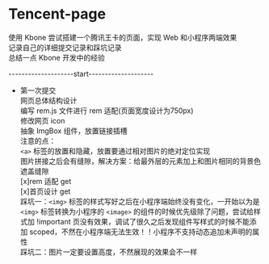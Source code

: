 # Tencent-page  
使用 Kbone 尝试搭建一个腾讯王卡的页面，实现 Web 和小程序两端效果  
记录自己的详细提交记录和踩坑记录  
总结一点 Kbone 开发中的经验  

--------------------start--------------------  

- 第一次提交  
  网页总体结构设计  
  编写 rem.js 文件进行 rem 适配(页面宽度设计为750px)  
  修改网页 icon  
  抽象 ImgBox 组件，放置链接插槽  
  注意的点：  
  `<a>` 标签的放置和隐藏，放置要通过相对图片的绝对定位实现  
  图片拼接之后会有缝隙，解决方案：给最外层的元素加上和图片相同的背景色遮盖缝隙  
  [x]rem 适配 get  
  [x]首页设计 get  
  踩坑一：`<img>` 标签的样式写好之后在小程序端始终没有变化，一开始以为是 `<img>` 标签转换为小程序的 `<image>` 的组件的时候优先级除了问题，尝试给样式加 !important 页没有效果，调试了很久之后发现组件写样式的时候不能添加 scoped，不然在小程序端无法生效！！小程序不支持动态追加未声明的属性  
  踩坑二：图片一定要设置高度，不然展现的效果会不一样  